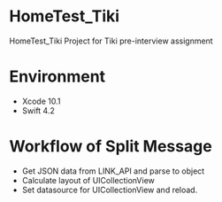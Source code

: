 # HomeTest_Tiki
HomeTest_Tiki Project for Tiki pre-interview assignment

# Environment
- Xcode 10.1
- Swift 4.2

# Workflow of Split Message
- Get JSON data from LINK_API and parse to object
- Calculate layout of UICollectionView
- Set datasource for UICollectionView and reload.

